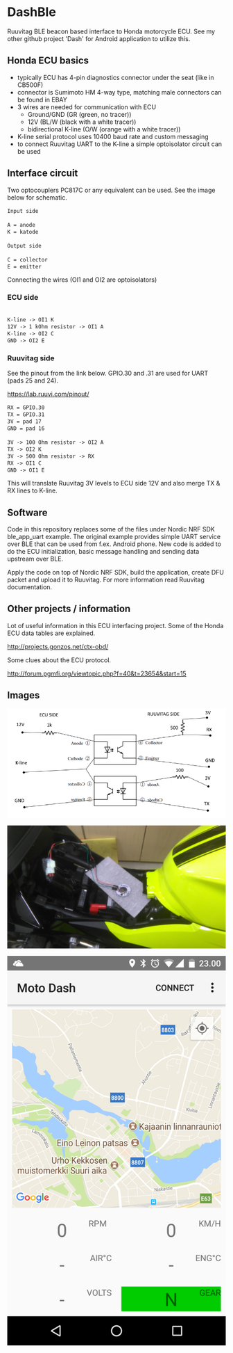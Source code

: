 # DashBle

Ruuvitag BLE beacon based interface to Honda motorcycle ECU. 
See my other github project 'Dash' for Android application to utilize this.

## Honda ECU basics

* typically ECU has 4-pin diagnostics connector under the seat (like in CB500F)
* connector is Sumimoto HM 4-way type, matching male connectors can be found in EBAY
* 3 wires are needed for communication with ECU
    * Ground/GND (GR (green, no tracer))
    * 12V (BL/W (black with a white tracer))
    * bidirectional K-line (O/W (orange with a white tracer))
* K-line serial protocol uses 10400 baud rate and custom messaging
* to connect Ruuvitag UART to the K-line a simple optoisolator circuit can be used

## Interface circuit

Two optocouplers PC817C or any equivalent can be used. See the image below for schematic.

```
Input side

A = anode
K = katode

Output side

C = collector
E = emitter
```

Connecting the wires (OI1 and OI2 are optoisolators)

### ECU side

```

K-line -> OI1 K
12V -> 1 kOhm resistor -> OI1 A
K-line -> OI2 C
GND -> OI2 E
```

### Ruuvitag side

See the pinout from the link below. GPIO.30 and .31 are used for UART (pads 25 and 24).

https://lab.ruuvi.com/pinout/

```
RX = GPIO.30
TX = GPIO.31
3V = pad 17
GND = pad 16

3V -> 100 Ohm resistor -> OI2 A
TX -> OI2 K
3V -> 500 Ohm resistor -> RX
RX -> OI1 C
GND -> OI1 E
```

This will translate Ruuvitag 3V levels to ECU side 12V and also merge TX & RX lines to K-line.

## Software

Code in this repository replaces some of the files under Nordic NRF SDK ble_app_uart example. The original example 
provides simple UART service over BLE that can be used from f.ex. Android phone. New code is added to do the
ECU initialization, basic message handling and sending data upstream over BLE.

Apply the code on top of Nordic NRF SDK, build the application, create DFU packet and upload it to Ruuvitag. For more
information read Ruuvitag documentation.

## Other projects / information

Lot of useful information in this ECU interfacing project. Some of the Honda ECU data tables are explained.

http://projects.gonzos.net/ctx-obd/

Some clues about the ECU protocol.

http://forum.pgmfi.org/viewtopic.php?f=40&t=23654&start=15

## Images

![Interface schematic](images/schema.png?raw=true "Interface schematic")

![Testing with CB500F](images/honda_ruuvi.jpeg?raw=true "Honda and Ruuvitag")

![Android app](images/android_app.png?raw=true "Android app")


